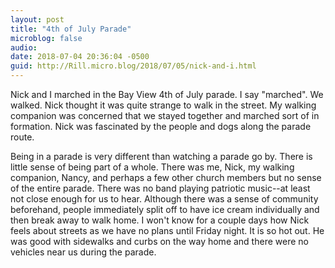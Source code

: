 ```yaml
---
layout: post
title: "4th of July Parade"
microblog: false
audio: 
date: 2018-07-04 20:36:04 -0500
guid: http://Rill.micro.blog/2018/07/05/nick-and-i.html
---
```

Nick and I marched in the Bay View 4th of July parade. I say "marched". We walked. Nick thought it was quite strange to walk in the street. My walking companion was concerned that we stayed together and marched sort of in formation. Nick was fascinated by the people and dogs along the parade route.

Being in a parade is very different than watching a parade go by. There is little sense of being part of a whole. There was me, Nick, my walking companion, Nancy, and perhaps a few other church members but no sense of the entire parade. There was no band playing patriotic music--at least not close enough for us to hear. Although there was a sense of community beforehand, people immediately split off to have ice cream individually and then break away to walk home. I won't know for a couple days how Nick feels about streets as we have no plans until Friday night. It is so hot out. He was good with sidewalks and curbs on the way home and there were no vehicles near us during the parade.
